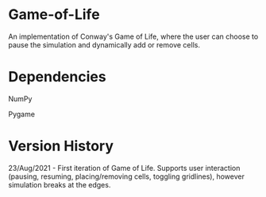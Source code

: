 # Game-of-Life
An implementation of Conway's Game of Life, where the user can choose to pause the simulation and dynamically add or remove cells.


# Dependencies
NumPy

Pygame


# Version History
23/Aug/2021 - First iteration of Game of Life. Supports user interaction (pausing, resuming, placing/removing cells, toggling gridlines), however simulation breaks at the edges.

